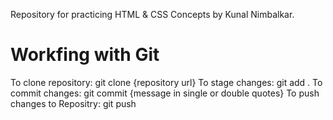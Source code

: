 Repository for practicing HTML & CSS Concepts by Kunal Nimbalkar. 

# Workfing with Git
To clone repository: git clone {repository url}
To stage changes: git add .
To commit changes: git commit {message in single or double quotes}
To push changes to Repositry: git push


